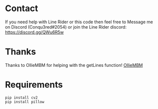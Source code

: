 # Contact
If you need help with Line Rider or this code then feel free to Message me on Discord (Conqu3red#2054) or join the Line Rider discord:
https://discord.gg/QWu6R5w

# Thanks
Thanks to OllieMBM for helping with the getLines function! [OllieMBM](https://github.com/OllieMBM)

# Requirements
```
pip install cv2
pip install pillow
```
